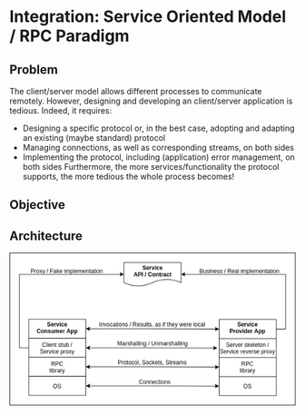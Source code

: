# Integration: Service Oriented Model / RPC Paradigm
## Problem
The client/server model allows different processes to communicate remotely. However, designing and developing an client/server application is tedious. Indeed, it requires:
- Designing a specific protocol or, in the best case, adopting and adapting an existing (maybe standard) protocol
- Managing connections, as well as corresponding streams, on both sides
- Implementing the protocol, including (application) error management, on both sides
Furthermore, the more services/functionality the protocol supports, the more tedious the whole process becomes!
## Objective

## Architecture
<p align="center"><img src="figures/architecture.png"></p>
